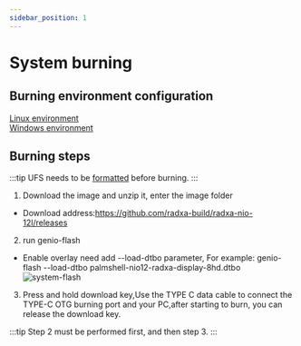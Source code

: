 ```yaml
---
sidebar_position: 1
---
```


# System burning

## Burning environment configuration

[Linux environment](https://mediatek.gitlab.io/aiot/doc/aiot-dev-guide/master/sw/yocto/get-started/env-setup/flash-env-linux.html)  
[Windows environment](https://mediatek.gitlab.io/aiot/doc/aiot-dev-guide/master/sw/yocto/get-started/env-setup/flash-env-windows.html)

## Burning steps

:::tip
UFS needs to be [formatted](https://www.ipi.wiki/pages/1200-docs?page=UfsFormat.html) before burning.
:::

1. Download the image and unzip it, enter the image folder

- Download address:https://github.com/radxa-build/radxa-nio-12l/releases

2. run genio-flash

- Enable overlay need add --load-dtbo parameter, For example: genio-flash --load-dtbo palmshell-nio12-radxa-display-8hd.dtbo
  ![system-flash](/img/nio/nio_12l/system-flash1.webp)

3. Press and hold download key,Use the TYPE C data cable to connect the TYPE-C OTG burning port and your PC,after starting to burn, you can release the download key.

:::tip
Step 2 must be performed first, and then step 3.
:::
